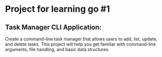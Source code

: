 # Project for learning go #1
## Task Manager CLI Application:
Create a command-line task manager that allows users to add, list, update, and delete tasks. This project will help you get familiar with command-line arguments, file handling, and basic data structures.
